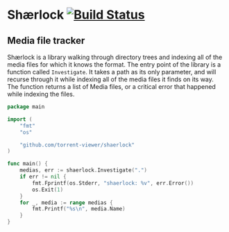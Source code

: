 # Shærlock [![Build Status](https://travis-ci.org/torrent-viewer/shaerlock.svg?branch=master)](https://travis-ci.org/torrent-viewer/shaerlock)

## Media file tracker

Shærlock is a library walking through directory trees and indexing all of the
media files for which it knows the format. The entry point of the library is a
function called `Investigate`. It takes a path as its only parameter, and will
recurse through it while indexing all of the media files it finds on its way.
The function returns a list of Media files, or a critical error that happened
while indexing the files.

```go
package main

import (
    "fmt"
    "os"

    "github.com/torrent-viewer/shaerlock"
)

func main() {
    medias, err := shaerlock.Investigate(".")
    if err != nil {
        fmt.Fprintf(os.Stderr, "shaerlock: %v", err.Error())
        os.Exit(1)
    }
    for _, media := range medias {
        fmt.Printf("%s\n", media.Name)
    }
}
```
